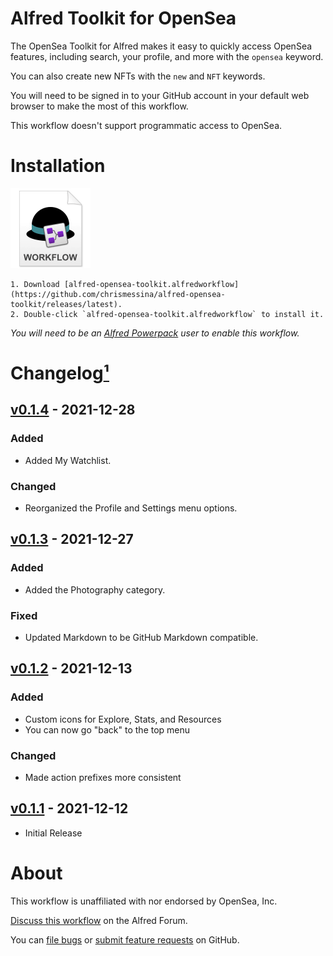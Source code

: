 # Alfred Toolkit for OpenSea

The OpenSea Toolkit for Alfred makes it easy to quickly access OpenSea features, including search, your profile, and more with the `opensea` keyword.

You can also create new NFTs with the `new` and `NFT` keywords.

You will need to be signed in to your GitHub account in your default web browser to make the most of this workflow.

This workflow doesn't support programmatic access to OpenSea.

# Installation

<a href="https://github.com/chrismessina/alfred-opensea-toolkit/releases/latest"><img src="./assets/icon-workflow.png" alt="Workflow File Icon" width="128" height="128"></a>

    1. Download [alfred-opensea-toolkit.alfredworkflow](https://github.com/chrismessina/alfred-opensea-toolkit/releases/latest).
    2. Double-click `alfred-opensea-toolkit.alfredworkflow` to install it.

_You will need to be an [Alfred Powerpack](https://www.alfredapp.com/powerpack/) user to enable this workflow._


# Changelog[¹](https://keepachangelog.com/)

## [v0.1.4](releases/tag/v0.1.4) - 2021-12-28
### Added
- Added My Watchlist.
### Changed
- Reorganized the Profile and Settings menu options.

## [v0.1.3](releases/tag/v0.1.3) - 2021-12-27
### Added
- Added the Photography category.
### Fixed
- Updated Markdown to be GitHub Markdown compatible.


## [v0.1.2](releases/tag/v0.1.2releases/tag/v0.1.2) - 2021-12-13
### Added
- Custom icons for Explore, Stats, and Resources
- You can now go "back" to the top menu

### Changed
- Made action prefixes more consistent

## [v0.1.1](releases/tag/v0.1.1) - 2021-12-12
- Initial Release


# About

This workflow is unaffiliated with nor endorsed by OpenSea, Inc.


[Discuss this workflow](https://www.alfredforum.com/topic/17683-workflow-alfred-toolkit-for-opensea/) on the Alfred Forum.

You can [file bugs](https://github.com/chrismessina/alfred-opensea-toolkit/issues/new) or [submit feature requests](https://github.com/chrismessina/alfred-opensea-toolkit/issues/new) on GitHub.
